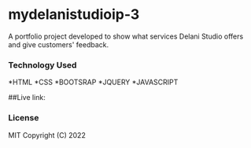 # mydelanistudioip-3
A portfolio project developed to show what services Delani Studio offers and give customers' feedback.

### Technology Used
*HTML
*CSS
*BOOTSRAP
*JQUERY
*JAVASCRIPT

##Live link:

### License
MIT Copyright (C) 2022
